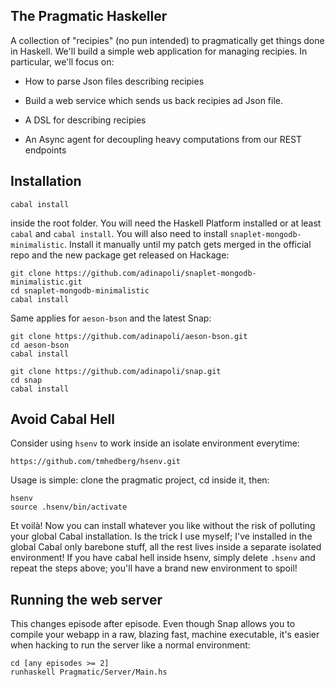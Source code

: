 
## The Pragmatic Haskeller

A collection of "recipies" (no pun intended) to pragmatically
get things done in Haskell. We'll build a simple web application for managing
recipies. In particular, we'll focus on:

* How to parse Json files describing recipies

* Build a web service which sends us back recipies ad Json file.

* A DSL for describing recipies

* An Async agent for decoupling heavy computations from our REST endpoints

## Installation

``` shell
cabal install
```

inside the root folder. You will need the Haskell Platform installed or
at least ```cabal``` and ```cabal install```. You will also need to install
```snaplet-mongodb-minimalistic```. Install it manually until my patch gets
merged in the official repo and the new package get released on Hackage:

```
git clone https://github.com/adinapoli/snaplet-mongodb-minimalistic.git
cd snaplet-mongodb-minimalistic
cabal install
```

Same applies for ```aeson-bson``` and the latest Snap:

```
git clone https://github.com/adinapoli/aeson-bson.git
cd aeson-bson
cabal install
```

```
git clone https://github.com/adinapoli/snap.git
cd snap
cabal install
```

## Avoid Cabal Hell
Consider using ```hsenv``` to work inside an isolate environment everytime:

```
https://github.com/tmhedberg/hsenv.git
```

Usage is simple: clone the pragmatic project, cd inside it, then:

```
hsenv
source .hsenv/bin/activate
```

Et voilà! Now you can install whatever you like without the risk of polluting
your global Cabal installation. Is the trick I use myself; I've installed in
the global Cabal only barebone stuff, all the rest lives inside a separate
isolated environment! If you have cabal hell inside hsenv, simply delete
```.hsenv``` and repeat the steps above; you'll have a brand new environment
to spoil!

## Running the web server

This changes episode after episode. Even though Snap allows you to compile
your webapp in a raw, blazing fast, machine executable, it's easier when
hacking to run the server like a normal environment:

```
cd [any episodes >= 2]
runhaskell Pragmatic/Server/Main.hs
```
